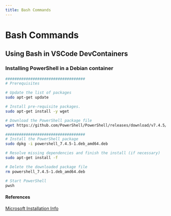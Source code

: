 ```yaml
---
title: Bash Commands
---
```


# Bash Commands

## Using Bash in VSCode DevContainers
### Installing PowerShell in a Debian container

```bash
###################################
# Prerequisites

# Update the list of packages
sudo apt-get update

# Install pre-requisite packages.
sudo apt-get install -y wget

# Download the PowerShell package file
wget https://github.com/PowerShell/PowerShell/releases/download/v7.4.5/powershell_7.4.5-1.deb_amd64.deb

###################################
# Install the PowerShell package
sudo dpkg -i powershell_7.4.5-1.deb_amd64.deb

# Resolve missing dependencies and finish the install (if necessary)
sudo apt-get install -f

# Delete the downloaded package file
rm powershell_7.4.5-1.deb_amd64.deb

# Start PowerShell
pwsh
```

#### References
[Microsoft Installation Info](https://learn.microsoft.com/en-us/powershell/scripting/install/installing-powershell)